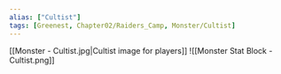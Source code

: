 ```yaml
---
alias: ["Cultist"]
tags: [Greenest, Chapter02/Raiders_Camp, Monster/Cultist]
---
```

[[Monster - Cultist.jpg|Cultist image for players]]
![[Monster Stat Block - Cultist.png]]
